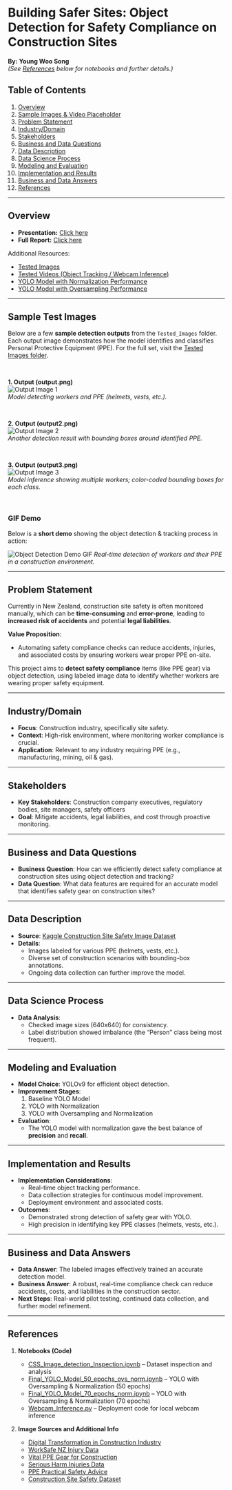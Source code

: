 # Building Safer Sites: Object Detection for Safety Compliance on Construction Sites

**By: Young Woo Song**  
*(See [References](#references) below for notebooks and further details.)*

## Table of Contents
1. [Overview](#overview)
2. [Sample Images & Video Placeholder](#sample-images--video-placeholder)
3. [Problem Statement](#problem-statement)
4. [Industry/Domain](#industrydomain)
5. [Stakeholders](#stakeholders)
6. [Business and Data Questions](#business-and-data-questions)
7. [Data Description](#data-description)
8. [Data Science Process](#data-science-process)
9. [Modeling and Evaluation](#modeling-and-evaluation)
10. [Implementation and Results](#implementation-and-results)
11. [Business and Data Answers](#business-and-data-answers)
12. [References](#references)

---

## Overview <a id="overview"></a>
- **Presentation:** [Click here](https://docs.google.com/presentation/d/1dqKrkC93hJaZuHbiYrfXxdaZGDl-4SeXTTZ4rKVp44w/pub?start=false&loop=false&delayms=3000)
- **Full Report:** [Click here](https://docs.google.com/document/d/e/2PACX-1vTrURLXikE6d2WMttfvWha5lRz4AbbcjGErVmp2-7c2o6KevnptmiShxyBagpeYQg/pub)

Additional Resources:
- [Tested Images](./Tested_Images)
- [Tested Videos (Object Tracking / Webcam Inference)](./Tested_Video)
- [YOLO Model with Normalization Performance](./YOLO_70_epochs_w_normalisation_Results)
- [YOLO Model with Oversampling Performance](./YOLO_50_epochs_w_Oversampling_Results)

---

## Sample Test Images

Below are a few **sample detection outputs** from the `Tested_Images` folder. Each output image demonstrates how the model identifies and classifies Personal Protective Equipment (PPE). For the full set, visit the [Tested Images folder](./Tested_Images).

<br>

**1. Output (output.png)**  
![Output Image 1](./Tested_Images/output.png)  
*Model detecting workers and PPE (helmets, vests, etc.).*

<br>

**2. Output (output2.png)**  
![Output Image 2](./Tested_Images/output2.png)  
*Another detection result with bounding boxes around identified PPE.*

<br>

**3. Output (output3.png)**  
![Output Image 3](./Tested_Images/output3.png)  
*Model inference showing multiple workers; color-coded bounding boxes for each class.*

<br>

### GIF Demo
Below is a **short demo** showing the object detection & tracking process in action:

![Object Detection Demo GIF](Tested_Images/construction_workers.gif)
*Real-time detection of workers and their PPE in a construction environment.*

---

## Problem Statement <a id="problem-statement"></a>
Currently in New Zealand, construction site safety is often monitored manually, which can be **time-consuming** and **error-prone**, leading to **increased risk of accidents** and potential **legal liabilities**.

**Value Proposition**:
- Automating safety compliance checks can reduce accidents, injuries, and associated costs by ensuring workers wear proper PPE on-site.

This project aims to **detect safety compliance** items (like PPE gear) via object detection, using labeled image data to identify whether workers are wearing proper safety equipment.

---

## Industry/Domain <a id="industrydomain"></a>
- **Focus**: Construction industry, specifically site safety.
- **Context**: High-risk environment, where monitoring worker compliance is crucial.
- **Application**: Relevant to any industry requiring PPE (e.g., manufacturing, mining, oil & gas).

---

## Stakeholders <a id="stakeholders"></a>
- **Key Stakeholders**: Construction company executives, regulatory bodies, site managers, safety officers  
- **Goal**: Mitigate accidents, legal liabilities, and cost through proactive monitoring.

---

## Business and Data Questions <a id="business-and-data-questions"></a>
- **Business Question**: How can we efficiently detect safety compliance at construction sites using object detection and tracking?
- **Data Question**: What data features are required for an accurate model that identifies safety gear on construction sites?

---

## Data Description <a id="data-description"></a>
- **Source**: [Kaggle Construction Site Safety Image Dataset](https://www.kaggle.com/datasets/snehilsanyal/construction-site-safety-image-dataset-roboflow/data)
- **Details**:
  - Images labeled for various PPE (helmets, vests, etc.).
  - Diverse set of construction scenarios with bounding-box annotations.
  - Ongoing data collection can further improve the model.

---

## Data Science Process <a id="data-science-process"></a>
- **Data Analysis**:
  - Checked image sizes (640x640) for consistency.
  - Label distribution showed imbalance (the “Person” class being most frequent).

---

## Modeling and Evaluation <a id="modeling-and-evaluation"></a>
- **Model Choice**: YOLOv9 for efficient object detection.
- **Improvement Stages**:
  1. Baseline YOLO Model  
  2. YOLO with Normalization  
  3. YOLO with Oversampling and Normalization
- **Evaluation**:
  - The YOLO model with normalization gave the best balance of **precision** and **recall**.

---

## Implementation and Results <a id="implementation-and-results"></a>
- **Implementation Considerations**:
  - Real-time object tracking performance.
  - Data collection strategies for continuous model improvement.
  - Deployment environment and associated costs.
- **Outcomes**:
  - Demonstrated strong detection of safety gear with YOLO.
  - High precision in identifying key PPE classes (helmets, vests, etc.).

---

## Business and Data Answers <a id="business-and-data-answers"></a>
- **Data Answer**: The labeled images effectively trained an accurate detection model.  
- **Business Answer**: A robust, real-time compliance check can reduce accidents, costs, and liabilities in the construction sector.  
- **Next Steps**: Real-world pilot testing, continued data collection, and further model refinement.

---

## References <a id="references"></a>
1. **Notebooks (Code)**
   - [CSS_Image_detection_Inspection.ipynb](./CSS_Image_detection_Inspection.ipynb) – Dataset inspection and analysis  
   - [Final_YOLO_Model_50_epochs_ovs_norm.ipynb](./Final_YOLO_Model_50_epochs_ovs_norm.ipynb) – YOLO with Oversampling & Normalization (50 epochs)  
   - [Final_YOLO_Model_70_epochs_norm.ipynb](./Final_YOLO_Model_70_epochs_norm.ipynb) – YOLO with Oversampling & Normalization (70 epochs)  
   - [Webcam_Inference.py](./Webcam_Inference.py) – Deployment code for local webcam inference

2. **Image Sources and Additional Info**  
   - [Digital Transformation in Construction Industry](https://www.slideshare.net/slideshow/digital-transformation-in-the-construction-industry/98665953)  
   - [WorkSafe NZ Injury Data](https://data.worksafe.govt.nz/graph/detail/injuries_week_away?startDate=2022-01&endDate=2023-05&industry=Construction)  
   - [Vital PPE Gear for Construction](https://safetysupplies.co.nz/blogs/news/vital-ppe-gear-for-ensuring-safety-in-construction)  
   - [Serious Harm Injuries Data](https://data.worksafe.govt.nz/graph/summary/injuries_serious_harm)  
   - [PPE Practical Safety Advice](https://www.sitesafe.org.nz/globalassets/guides-and-resources/practical-safety-advice/ppe_2019-web.pdf)
   - [Construction Site Safety Dataset](https://www.kaggle.com/datasets/snehilsanyal/construction-site-safety-image-dataset-roboflow/data)
